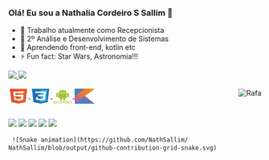 ### Olá! Eu sou a Nathalia Cordeiro S Sallim 🚀

- 🔭 Trabalho atualmente como Recepcionista
- 🌱 2º Análise e Desenvolvimento de Sistemas
- 👯 Aprendendo front-end, kotlin etc
- ⚡ Fun fact: Star Wars, Astronomia!!!

<div>
  <a href="https://github.com/NathSallim">
  <img height="180em" src="https://github-readme-stats.vercel.app/api?username=NathSallim&show_icons=true&theme=dracula&include_all_commits=true&count_private=true"/>
  <img height="180em" src="https://github-readme-stats.vercel.app/api/top-langs/?username=NathSallim&layout=compact&langs_count=7&theme=dracula"/>
</div>
  <div style="display: inline_block"><br>
  <img align="center" alt="Rafa-Ts" height="30" width="40" 
  <img align="center" alt="Rafa-HTML" height="30" width="40" src="https://raw.githubusercontent.com/devicons/devicon/master/icons/html5/html5-original.svg">
  <img align="center" alt="Rafa-CSS" height="30" width="40" src="https://raw.githubusercontent.com/devicons/devicon/master/icons/css3/css3-original.svg">
  <img align="center" alt="Rafa-android" height="30" width="40" src="https://github.com/devicons/devicon/blob/master/icons/android/android-plain-wordmark.svg">
  <img align="center" alt="Rafa-kotlin" height="30" width="40" src="https://github.com/devicons/devicon/blob/master/icons/kotlin/kotlin-original.svg">
  <img align="right" alt="Rafa" src="https://picrew.me/image_maker/338224/complete?cd=D4KnOu72p5">
</div>
  
##
  
  <div>
  <a href="https://instagram.com/nathcordeiros" target="_blank"><img src="https://img.shields.io/badge/-Instagram-%23E4405F?style=for-the-badge&logo=instagram&logoColor=white" target="_blank"></a>
<a href="https://discord.gg/NathSallim#0830" target="_blank"><img src="https://img.shields.io/badge/Discord-7289DA?style=for-the-badge&logo=discord&logoColor=white" target="_blank"></a> 
  <a href = "mailto:nathalia141@gmail.com"><img src="https://img.shields.io/badge/-Gmail-%23333?style=for-the-badge&logo=gmail&logoColor=white" target="_blank"></a>
  <a href ="malito:nathalia141@hotmail.com"><img src="https://img.shields.io/badge/Microsoft_Outlook-0078D4?style=for-the-badge&logo=microsoft-outlook&logoColor=white"target="_blank"></a>
  <a href="https://www.linkedin.com/in/nathalia-cordeiro-salgado-5b8734140/" target="_blank"><img src="https://img.shields.io/badge/-LinkedIn-%230077B5?style=for-the-badge&logo=linkedin&logoColor=white" target="_blank"></a> 
    
     ![Snake animation](https://github.com/NathSallim/ NathSallim/blob/output/github-contribution-grid-snake.svg)
  
  </div>
  
 
 
